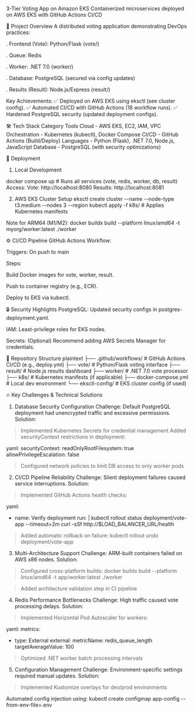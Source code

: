 3-Tier Voting App on Amazon EKS
Containerized microservices deployed on AWS EKS with GitHub Actions CI/CD

📌 Project Overview
A distributed voting application demonstrating DevOps practices:

. Frontend (Vote): Python/Flask (vote/)

. Queue: Redis

. Worker: .NET 7.0 (worker/)

. Database: PostgreSQL (secured via config updates)

. Results (Result): Node.js/Express (result/)

Key Achievements:
✅ Deployed on AWS EKS using eksctl (see cluster config).
✅ Automated CI/CD with GitHub Actions (18 workflow runs).
✅ Hardened PostgreSQL security (updated deployment configs).

🛠️ Tech Stack
Category	Tools
Cloud	         -  AWS EKS, EC2, IAM, VPC
Orchestration  - 	Kubernetes (kubectl), Docker Compose
CI/CD	         -  GitHub Actions (Build/Deploy)
Languages     -	Python (Flask), .NET 7.0, Node.js, JavaScript
Database	     -   PostgreSQL (with security optimizations)

🚀 Deployment
1. Local Development

docker compose up  # Runs all services (vote, redis, worker, db, result)
Access:
Vote: http://localhost:8080
Results: http://localhost:8081

2. AWS EKS Cluster Setup
eksctl create cluster --name <cluster> --node-type t3.medium --nodes 3 --region <region>
kubectl apply -f k8s/  # Applies Kubernetes manifests

Note for ARM64 (M1/M2):
docker buildx build --platform linux/amd64 -t myorg/worker:latest ./worker

⚙️ CI/CD Pipeline
GitHub Actions Workflow:

Triggers: On push to main

Steps:

Build Docker images for vote, worker, result.

Push to container registry (e.g., ECR).

Deploy to EKS via kubectl.


🔒 Security Highlights
PostgreSQL: Updated security configs in postgres-deployment.yaml.

IAM: Least-privilege roles for EKS nodes.

Secrets: (Optional) Recommend adding AWS Secrets Manager for credentials.

📂 Repository Structure
plaintext
├── .github/workflows/  # GitHub Actions CI/CD (e.g., deploy.yml)
├── vote/               # Python/Flask voting interface
├── result/             # Node.js results dashboard
├── worker/             # .NET 7.0 vote processor
├── k8s/                # Kubernetes manifests (if applicable)
├── docker-compose.yml  # Local dev environment
└── eksctl-config/      # EKS cluster config (if used)


🔥 Key Challenges & Technical Solutions
 
1. Database Security Configuration
Challenge: Default PostgreSQL deployment had unencrypted traffic and excessive permissions.
Solution:
> Implemented Kubernetes Secrets for credential management
> Added securityContext restrictions in deployment:

yaml:
securityContext:
  readOnlyRootFilesystem: true
  allowPrivilegeEscalation: false
> Configured network policies to limit DB access to only worker pods

2. CI/CD Pipeline Reliability
Challenge: Silent deployment failures caused service interruptions.
Solution:
> Implemented GitHub Actions health checks:

yaml:
- name: Verify deployment
  run: |
    kubectl rollout status deployment/vote-app --timeout=2m
    curl -sSf http://$LOAD_BALANCER_URL/health
  
> Added automatic rollback on failure:
kubectl rollout undo deployment/vote-app

3. Multi-Architecture Support
Challenge: ARM-built containers failed on AWS x86 nodes.
Solution:
> Configured cross-platform builds: docker buildx build --platform linux/amd64 -t app/worker:latest ./worker
  
> Added architecture validation step in CI pipeline

4. Redis Performance Bottlenecks
Challenge: High traffic caused vote processing delays.
Solution:
> Implemented Horizontal Pod Autoscaler for workers:

yaml:
metrics:
  - type: External
    external:
      metricName: redis_queue_length
      targetAverageValue: 100
> Optimized .NET worker batch processing intervals

5. Configuration Management
Challenge: Environment-specific settings required manual updates.
Solution:
> Implemented Kustomize overlays for dev/prod environments

Automated config injection using:
kubectl create configmap app-config --from-env-file=.env
